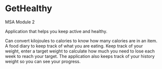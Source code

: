 # GetHealthy
MSA Module 2

Application that helps you keep active and healthy.

Can convert kilojoules to calories to know how many calories are in an item.
A food diary to keep track of what you are eating.
Keep track of your weight, enter a target weight to calculate how much you need to lose each week to reach your target.
The application also keeps track of your history weight so you can see your progress.
